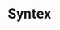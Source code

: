 <style>
@import url('https://fonts.googleapis.com/css?family=Roboto:100');
* {
    font-family: 'Roboto';
}
</style>

<h1>Syntex</h1>